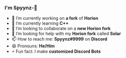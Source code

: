 ### I'm Spyynz-👋
- 🔭 I’m currently working on **a fork** of **Horion**
- 🌱 I’m currently learning **C++**
- 👯 I’m looking to collaborate on a **new Horion fork**
- 🤔 I’m looking for help with my **Horion fork** called **Solar**
- 📫 How to reach me: **Spyynz#9999** on **Discord**
- 😄 Pronouns: **He/Him**
- ⚡ Fun fact: I make **customized Discord Bots**
